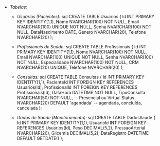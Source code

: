  - *Tabelas:*
     - *Usuários (Pacientes):*
       sql
       CREATE TABLE Usuarios (
           Id INT PRIMARY KEY IDENTITY(1,1),
           Nome NVARCHAR(100) NOT NULL,
           Email NVARCHAR(100) UNIQUE NOT NULL,
           Senha NVARCHAR(100) NOT NULL,
           DataNascimento DATE,
           Genero NVARCHAR(20),
           Telefone NVARCHAR(20)
       );
       
     - *Profissionais de Saúde:*
       sql
       CREATE TABLE Profissionais (
           Id INT PRIMARY KEY IDENTITY(1,1),
           Nome NVARCHAR(100) NOT NULL,
           Email NVARCHAR(100) UNIQUE NOT NULL,
           Senha NVARCHAR(100) NOT NULL,
           Especialidade NVARCHAR(100) NOT NULL,
           CRM NVARCHAR(20) UNIQUE,
           Telefone NVARCHAR(20)
       );
       
     - *Consultas:*
       sql
       CREATE TABLE Consultas (
           Id INT PRIMARY KEY IDENTITY(1,1),
           PacienteId INT FOREIGN KEY REFERENCES Usuarios(Id),
           ProfissionalId INT FOREIGN KEY REFERENCES Profissionais(Id),
           DataHora DATETIME NOT NULL,
           TipoConsulta NVARCHAR(50) NOT NULL, -- Presencial ou Virtual
           Status NVARCHAR(20) DEFAULT 'agendada' -- agendada, concluída, cancelada
       );
       
     - *Dados de Saúde (Monitoramento):*
       sql
       CREATE TABLE DadosSaude (
           Id INT PRIMARY KEY IDENTITY(1,1),
           UsuarioId INT FOREIGN KEY REFERENCES Usuarios(Id),
           Peso DECIMAL(5,2),
           PressaoArterial NVARCHAR(20),
           Glicemia DECIMAL(5,2),
           DataRegistro DATETIME DEFAULT GETDATE()
       );
